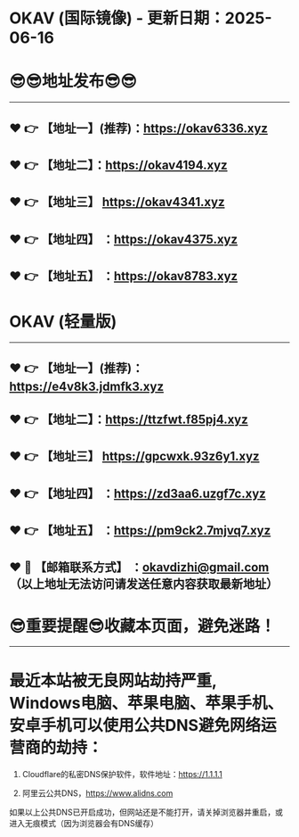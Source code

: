 # OKAV (国际镜像) - 更新日期：2025-06-16
:sunglasses::sunglasses:地址发布:sunglasses::sunglasses:
==
------
:heart: :point_right: 【地址一】(推荐)：https://okav6336.xyz
------
:heart: :point_right: 【地址二】：https://okav4194.xyz
------
:heart: :point_right: 【地址三】 https://okav4341.xyz
-----
:heart: :point_right: 【地址四】 ：https://okav4375.xyz
------
:heart: :point_right: 【地址五】 ：https://okav8783.xyz
------
# OKAV (轻量版)
------
:heart: :point_right: 【地址一】(推荐)：https://e4v8k3.jdmfk3.xyz
------
:heart: :point_right: 【地址二】：https://ttzfwt.f85pj4.xyz
------
:heart: :point_right: 【地址三】 https://gpcwxk.93z6y1.xyz
-----
:heart: :point_right: 【地址四】 ：https://zd3aa6.uzgf7c.xyz
------
:heart: :point_right: 【地址五】 ：https://pm9ck2.7mjvq7.xyz
------------
:heart: :e-mail: 【邮箱联系方式】 ：okavdizhi@gmail.com （以上地址无法访问请发送任意内容获取最新地址）
------
:sunglasses:重要提醒:sunglasses:收藏本页面，避免迷路！
==
------
最近本站被无良网站劫持严重, Windows电脑、苹果电脑、苹果手机、安卓手机可以使用公共DNS避免网络运营商的劫持：
==

1. Cloudflare的私密DNS保护软件，软件地址：https://1.1.1.1

2. 阿里云公共DNS，https://www.alidns.com

如果以上公共DNS已开启成功，但网站还是不能打开，请关掉浏览器并重启，或进入无痕模式（因为浏览器会有DNS缓存）
